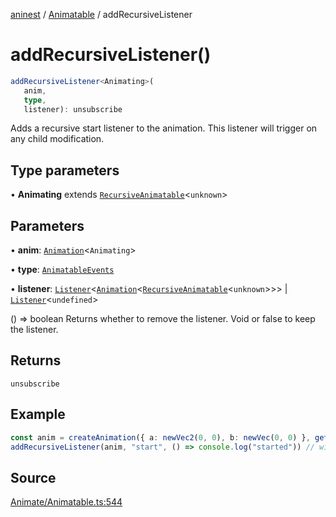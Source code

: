 [aninest](../../index.md) / [Animatable](../index.md) / addRecursiveListener

# addRecursiveListener()

```ts
addRecursiveListener<Animating>(
   anim, 
   type, 
   listener): unsubscribe
```

Adds a recursive start listener to the animation. This listener will trigger on any child modification.

## Type parameters

• **Animating** extends [`RecursiveAnimatable`](../type-aliases/RecursiveAnimatable.md)\<`unknown`\>

## Parameters

• **anim**: [`Animation`](../type-aliases/Animation.md)\<`Animating`\>

• **type**: [`AnimatableEvents`](../type-aliases/AnimatableEvents.md)

• **listener**: [`Listener`](../../Listeners/type-aliases/Listener.md)\<[`Animation`](../type-aliases/Animation.md)\<[`RecursiveAnimatable`](../type-aliases/RecursiveAnimatable.md)\<`unknown`\>\>\> \| [`Listener`](../../Listeners/type-aliases/Listener.md)\<`undefined`\>

() => boolean Returns whether to remove the listener. Void or false to keep the listener.

## Returns

`unsubscribe`

## Example

```ts
const anim = createAnimation({ a: newVec2(0, 0), b: newVec(0, 0) }, getLinearInterp(1))
addRecursiveListener(anim, "start", () => console.log("started")) // will trigger
```

## Source

[Animate/Animatable.ts:544](https://github.com/zphrs/aninest/blob/18d4239/src/Animate/Animatable.ts#L544)
